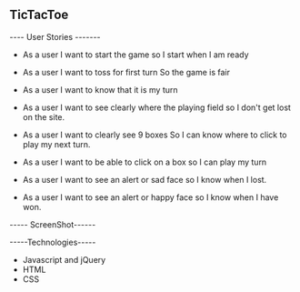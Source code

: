 ## TicTacToe

 ---- User Stories -------

 - As a user I want to start the game so I start when I am ready

 - As a user I want to toss for first turn So the game is fair

 - As a user I want to know that it is my turn

 - As a user I want to see clearly where the playing field so I don't get lost on the site.

 - As a user I want to clearly see 9 boxes So I can know where to click to play my next turn.

 - As a user I want to be able to click on a box so I can play my turn

 - As a user I want to see an alert or sad face so I know when I lost.

 - As a user I want to see an alert or happy face so I know when I have won.





 ----- ScreenShot------




 -----Technologies-----

- Javascript and jQuery
- HTML
- CSS
